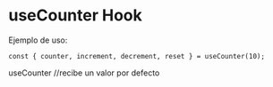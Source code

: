 # useCounter Hook

Ejemplo de uso:
```
const { counter, increment, decrement, reset } = useCounter(10);
```
useCounter //recibe un valor por defecto